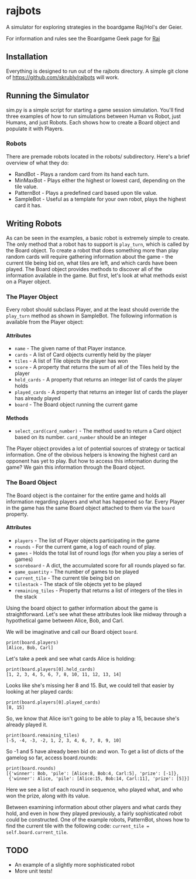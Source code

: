 # rajbots

A simulator for exploring strategies in the boardgame Raj/Hol's der Geier. 

For information and rules see the Boardgame Geek page for [Raj](http://boardgamegeek.com/boardgame/175/raj)

## Installation

Everything is designed to run out of the rajbots directory. A simple git clone of https://github.com/skrubly/rajbots will work.


## Running the Simulator

sim.py is a simple script for starting a game session simulation. You'll find three examples of how to run simulations between Human vs Robot, just Humans, and just Robots. Each shows how to create a Board object and populate it with Players. 

### Robots

There are premade robots located in the robots/ subdirectory. Here's a brief overview of what they do:

  * RandBot - Plays a random card from its hand each turn.
  * MinMaxBot - Plays either the highest or lowest card, depending on the tile value.
  * PatternBot - Plays a predefined card based upon tile value.
  * SampleBot - Useful as a template for your own robot, plays the highest card it has.

## Writing Robots

As can be seen in the examples, a basic robot is extremely simple to create. The only method that a robot has to support is `play_turn`, which is called by the Board object. To create a robot that does something more than play random cards will require gathering information about the game - the current tile being bid on, what tiles are left, and which cards have been played. The Board object provides methods to discover all of the information available in the game. But first, let's look at what methods exist on a Player object.

### The Player Object

Every robot should subclass Player, and at the least should override the `play_turn` method as shown in SampleBot. The following information is available from the Player object:

#### Attributes

  * `name` - The given name of that Player instance. 
  * `cards` - A list of Card objects currently held by the player
  * `tiles` - A list of Tile objects the player has won
  * `score` - A property that returns the sum of all of the Tiles held by the player
  * `held_cards` - A property that returns an integer list of cards the player holds
  * `played_cards` - A property that returns an integer list of cards the player has already played
  * `board` - The Board object running the current game

#### Methods
  * `select_card(card_number)` - The method used to return a Card object based on its number. `card_number` should be an integer

The Player object provides a lot of potential sources of strategy or tactical information.  One of the obvious helpers is knowing the highest card an opponent has yet to play. But how to access this information during the game? We gain this information through the Board object.

### The Board Object

The Board object is the container for the entire game and holds all information regarding players and what has happened so far. Every Player in the game has the same Board object attached to them via the `board` property.

#### Attributes

  * `players` - The list of Player objects participating in the game
  * `rounds` - For the current game, a log of each round of play.
  * `games` - Holds the total list of round logs (for when you play a series of games)
  * `scoreboard` - A dict, the accumulated score for all rounds played so far.
  * `game_quantity` - The number of games to be played 
  * `current_tile` - The current tile being bid on 
  * `tilestack` - The stack of tile objects yet to be played
  * `remaining_tiles` - Property that returns a list of integers of the tiles in the stack

Using the board object to gather information about the game is straightforward. Let's see what these attributes look like midway through a hypothetical game between Alice, Bob, and Carl.

We will be imaginative and call our Board object `board`.

    print(board.players)
    [Alice, Bob, Carl]

Let's take a peek and see what cards Alice is holding:

    print(board.players[0].held_cards)
    [1, 2, 3, 4, 5, 6, 7, 8, 10, 11, 12, 13, 14]

Looks like she's missing her 8 and 15. But, we could tell that easier by looking at her played cards:

    print(board.players[0].played_cards)
    [8, 15]

So, we know that Alice isn't going to be able to play a 15, because she's already played it. 

    print(board.remaining_tiles)
    [-5, -4, -3, -2, 1, 2, 3, 4, 6, 7, 8, 9, 10]

So -1 and 5 have already been bid on and won. To get a list of dicts of the gamelog so far, access board.rounds:

    print(board.rounds)
    [{'winner': Bob, 'pile': [Alice:8, Bob:4, Carl:5], 'prize': [-1]},
     {'winner': Alice, 'pile': [Alice:15, Bob:14, Carl:11], 'prize': [5]}]

Here we see a list of each round in sequence, who played what, and who won the prize, along with its value.

Between examining information about other players and what cards they hold, and even in how they played previously, a fairly sophisticated robot could be constructed. One of the example robots, PatternBot, shows how to find the current tile with the following code: `current_tile = self.board.current_tile`.




## TODO

  * An example of a slightly more sophisticated robot
  * More unit tests!
